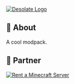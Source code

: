 [![Desolate Logo](https://i.imgur.com/Pq5XjXW.png)](https://pixeldreamstudios.net)

## 📜 About

A cool modpack.

## 💼 Partner
[![Rent a Minecraft Server](https://i.imgur.com/l815YIN.png)](https://bisecthosting.com/PixelDream)
